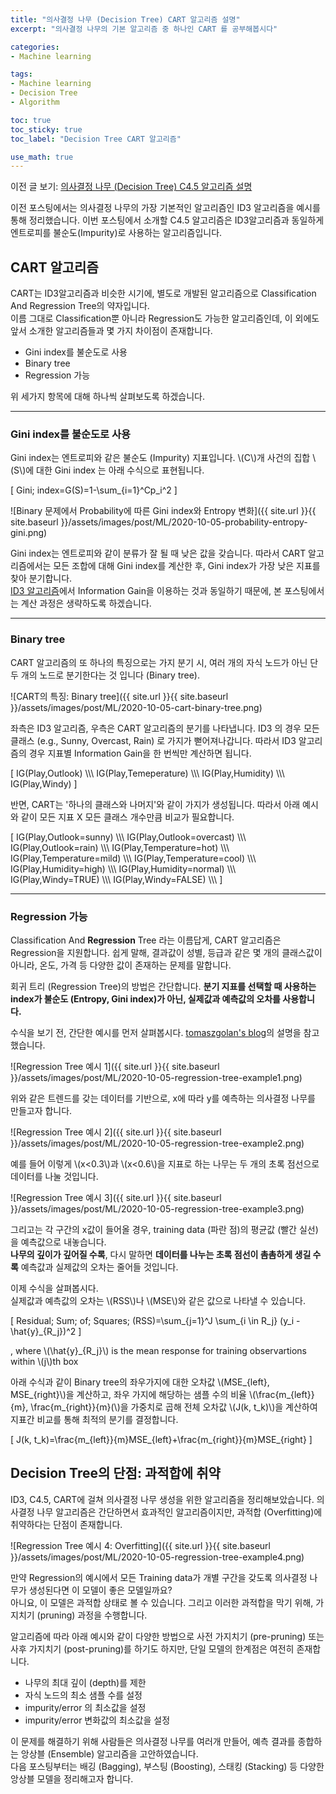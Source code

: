 ```yaml
---
title: "의사결정 나무 (Decision Tree) CART 알고리즘 설명"
excerpt: "의사결정 나무의 기본 알고리즘 중 하나인 CART 를 공부해봅시다"

categories:
- Machine learning

tags:
- Machine learning
- Decision Tree
- Algorithm

toc: true
toc_sticky: true
toc_label: "Decision Tree CART 알고리즘"

use_math: true
---
```


이전 글 보기: [의사결정 나무 (Decision Tree) C4.5 알고리즘 설명](https://tyami.github.io/machine%20learning/decision-tree-3-c4_5/)

이전 포스팅에서는 의사결정 나무의 가장 기본적인 알고리즘인 ID3 알고리즘을 예시를 통해 정리했습니다.
이번 포스팅에서 소개할 C4.5 알고리즘은 ID3알고리즘과 동일하게 엔트로피를 불순도(Impurity)로 사용하는 알고리즘입니다.
 
## CART 알고리즘
CART는 ID3알고리즘과 비슷한 시기에, 별도로 개발된 알고리즘으로 Classification And Regression Tree의 약자입니다.  
이름 그대로 Classification뿐 아니라 Regression도 가능한 알고리즘인데, 이 외에도 앞서 소개한 알고리즘들과 몇 가지 차이점이 존재합니다.

- Gini index를 불순도로 사용
- Binary tree
- Regression 가능

위 세가지 항목에 대해 하나씩 살펴보도록 하겠습니다.

---

### Gini index를 불순도로 사용

Gini index는 엔트로피와 같은 불순도 (Impurity) 지표입니다. \\(C\\)개 사건의 집합 \\(S\\)에 대한 Gini index 는 아래 수식으로 표현됩니다.

\[
Gini\; index=G(S)=1-\sum_{i=1}^Cp_i^2
\]

![Binary 문제에서 Probability에 따른 Gini index와 Entropy 변화]({{ site.url }}{{ site.baseurl }}/assets/images/post/ML/2020-10-05-probability-entropy-gini.png)

Gini index는 엔트로피와 같이 분류가 잘 될 때 낮은 값을 갖습니다. 따라서 CART 알고리즘에서는 모든 조합에 대해 Gini index를 계산한 후, Gini index가 가장 낮은 지표를 찾아 분기합니다.  
[ID3 알고리즘](https://tyami.github.io/machine%20learning/decision-tree-2-ID3/)에서 Information Gain을 이용하는 것과 동일하기 때문에, 본 포스팅에서는 계산 과정은 생략하도록 하겠습니다.

---

### Binary tree

CART 알고리즘의 또 하나의 특징으로는 가지 분기 시, 여러 개의 자식 노드가 아닌 단 두 개의 노드로 분기한다는 것 입니다 (Binary tree).

![CART의 특징: Binary tree]({{ site.url }}{{ site.baseurl }}/assets/images/post/ML/2020-10-05-cart-binary-tree.png)

좌측은 ID3 알고리즘, 우측은 CART 알고리즘의 분기를 나타냅니다. ID3 의 경우 모든 클래스 (e.g., Sunny, Overcast, Rain) 로 가지가 뻗어져나갑니다. 따라서 ID3 알고리즘의 경우 지표별 Information Gain을 한 번씩만 계산하면 됩니다.

\[
IG(Play,Outlook) \\\\\\
IG(Play,Temeperature) \\\\\\
IG(Play,Humidity) \\\\\\
IG(Play,Windy)
\]

반면, CART는 '하나의 클래스와 나머지'와 같이 가지가 생성됩니다. 따라서 아래 예시와 같이 모든 지표 X 모든 클래스 개수만큼 비교가 필요합니다.

\[
IG(Play,Outlook=sunny) \\\\\\
IG(Play,Outlook=overcast) \\\\\\
IG(Play,Outlook=rain) \\\\\\
IG(Play,Temperature=hot) \\\\\\
IG(Play,Temperature=mild) \\\\\\
IG(Play,Temperature=cool) \\\\\\
IG(Play,Humidity=high) \\\\\\
IG(Play,Humidity=normal) \\\\\\
IG(Play,Windy=TRUE) \\\\\\
IG(Play,Windy=FALSE) \\\\\\
\]

---

### Regression 가능

Classification And **Regression** Tree 라는 이름답게, CART 알고리즘은 Regression을 지원합니다. 쉽게 말해, 결과값이 성별, 등급과 같은 몇 개의 클래스값이 아니라, 온도, 가격 등 다양한 값이 존재하는 문제를 말합니다.

회귀 트리 (Regression Tree)의 방법은 간단합니다. **분기 지표를 선택할 때 사용하는 index가 불순도 (Entropy, Gini index)가 아닌, 실제값과 예측값의 오차를 사용합니다.** 

수식을 보기 전, 간단한 예시를 먼저 살펴봅시다. [tomaszgolan's blog](https://tomaszgolan.github.io/introduction_to_machine_learning/markdown/introduction_to_machine_learning_02_dt/introduction_to_machine_learning_02_dt/#regression)의 설명을 참고했습니다.

![Regression Tree 예시 1]({{ site.url }}{{ site.baseurl }}/assets/images/post/ML/2020-10-05-regression-tree-example1.png)

위와 같은 트렌드를 갖는 데이터를 기반으로, x에 따라 y를 예측하는 의사결정 나무를 만들고자 합니다.

![Regression Tree 예시 2]({{ site.url }}{{ site.baseurl }}/assets/images/post/ML/2020-10-05-regression-tree-example2.png)

예를 들어 이렇게 \\(x<0.3\\)과 \\(x<0.6\\)을 지표로 하는 나무는 두 개의 초록 점선으로 데이터를 나눌 것입니다.

![Regression Tree 예시 3]({{ site.url }}{{ site.baseurl }}/assets/images/post/ML/2020-10-05-regression-tree-example3.png)

그리고는 각 구간의 x값이 들어올 경우, training data (파란 점)의 평균값 (빨간 실선)을 예측값으로 내놓습니다.  
**나무의 깊이가 깊어질 수록**, 다시 말하면 **데이터를 나누는 초록 점선이 촘촘하게 생길 수록** 예측값과 실제값의 오차는 줄어들 것입니다.

이제 수식을 살펴봅시다.  
실제값과 예측값의 오차는 \\(RSS\\)나 \\(MSE\\)와 같은 값으로 나타낼 수 있습니다.

\[
Residual\; Sum\; of\; Squares\; (RSS)=\sum_{j=1}^J \sum_{i \in R_j} (y_i - \hat{y}_{R_j})^2
\]

, where \\(\hat{y}_{R_j}\\) is the mean response for training observartions within \\(j\\)th box

아래 수식과 같이 Binary tree의 좌우가지에 대한 오차값 \\(MSE_{left}, MSE_{right}\\)을 계산하고, 좌우 가지에 해당하는 샘플 수의 비율 \\(\frac{m_{left}}{m}, \frac{m_{right}}{m}\(\\)을 가중치로 곱해 전체 오차값 \\(J(k, t_k)\\)을 계산하여 지표간 비교를 통해 최적의 분기를 결정합니다.

\[
J(k, t_k)=\frac{m_{left}}{m}MSE_{left}+\frac{m_{right}}{m}MSE_{right}
\]

## Decision Tree의 단점: 과적합에 취약

ID3, C4.5, CART에 걸쳐 의사결정 나무 생성을 위한 알고리즘을 정리해보았습니다. 의사결정 나무 알고리즘은 간단하면서 효과적인 알고리즘이지만, 과적합 (Overfitting)에 취약하다는 단점이 존재합니다.

![Regression Tree 예시 4: Overfitting]({{ site.url }}{{ site.baseurl }}/assets/images/post/ML/2020-10-05-regression-tree-example4.png)

만약 Regression의 예시에서 모든 Training data가 개별 구간을 갖도록 의사결정 나무가 생성된다면 이 모델이 좋은 모델일까요?  
아니요, 이 모델은 과적합 상태로 볼 수 있습니다. 그리고 이러한 과적합을 막기 위해, 가지치기 (pruning) 과정을 수행합니다.

알고리즘에 따라 아래 예시와 같이 다양한 방법으로 사전 가지치기 (pre-pruning) 또는 사후 가지치기 (post-pruning)를 하기도 하지만, 단일 모델의 한계점은 여전히 존재합니다. 

- 나무의 최대 깊이 (depth)를 제한
- 자식 노드의 최소 샘플 수를 설정
- impurity/error 의 최소값을 설정
- impurity/error 변화값의 최소값을 설정

이 문제를 해결하기 위해 사람들은 의사결정 나무를 여러개 만들어, 예측 결과를 종합하는 앙상블 (Ensemble) 알고리즘을 고안하였습니다.  
다음 포스팅부터는 배깅 (Bagging), 부스팅 (Boosting), 스태킹 (Stacking) 등 다양한 앙상블 모델을 정리해고자 합니다.